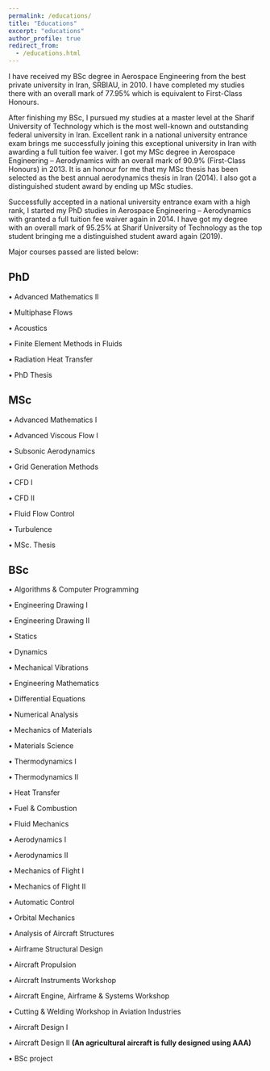 ```yaml
---
permalink: /educations/
title: "Educations"
excerpt: "educations"
author_profile: true
redirect_from: 
  - /educations.html
---
```


I have received my BSc degree in Aerospace Engineering from the best private university in Iran, SRBIAU, in 2010. I have completed my studies there with an overall mark of 77.95% which is equivalent to First-Class Honours. 

After finishing my BSc, I pursued my studies at a master level at the Sharif University of Technology which is the most well-known and outstanding federal university in Iran. Excellent rank in a national university entrance exam brings me successfully joining this exceptional university in Iran with awarding a full tuition fee waiver. I got my MSc degree in Aerospace Engineering – Aerodynamics with an overall mark of 90.9% (First-Class Honours) in 2013. It is an honour for me that my MSc thesis has been selected as the best annual aerodynamics thesis in Iran (2014). I also got a distinguished student award by ending up MSc studies.  

Successfully accepted in a national university entrance exam with a high rank, I started my PhD studies in Aerospace Engineering – Aerodynamics with granted a full tuition fee waiver again in 2014. I have got my degree with an overall mark of 95.25% at Sharif University of Technology as the top student bringing me a distinguished student award again (2019). 

Major courses passed are listed below:

## PhD
•	Advanced Mathematics II

•	Multiphase Flows 

•	Acoustics

•	Finite Element Methods in Fluids

•	Radiation Heat Transfer

•	PhD Thesis  

## MSc
•	Advanced Mathematics I

•	Advanced Viscous Flow I

•	Subsonic Aerodynamics 

•	Grid Generation Methods 

•	CFD I

•	CFD II

•	Fluid Flow Control  

•	Turbulence

•	MSc. Thesis

## BSc
•	Algorithms & Computer Programming 

•	Engineering Drawing I

•	Engineering Drawing II

•	Statics 

•	Dynamics

•	Mechanical Vibrations 

•	Engineering Mathematics

•	Differential Equations

•	Numerical Analysis 

•	Mechanics of Materials 

•	Materials Science 

•	Thermodynamics I

•	Thermodynamics II

•	Heat Transfer

•	Fuel & Combustion

•	Fluid Mechanics 

•	Aerodynamics I

•	Aerodynamics II

•	Mechanics of Flight I

•	Mechanics of Flight II

•	Automatic Control 

•	Orbital Mechanics

•	Analysis of Aircraft Structures 

•	Airframe Structural Design

•	Aircraft Propulsion

•	Aircraft Instruments Workshop

•	Aircraft Engine, Airframe & Systems Workshop 

•	Cutting & Welding Workshop in Aviation Industries 

•	Aircraft Design I

•	Aircraft Design II **(An agricultural aircraft is fully designed using AAA)**

•	BSc project 




